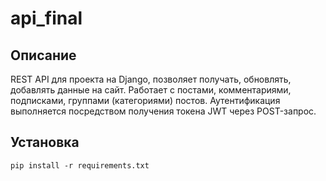# api_final

## Описание

REST API для проекта на Django, позволяет получать, обновлять, добавлять данные на сайт. Работает с постами, комментариями, подписками, группами (категориями) постов. Аутентификация выполняется посредством получения токена JWT через POST-запрос.

## Установка

` pip install -r requirements.txt `



